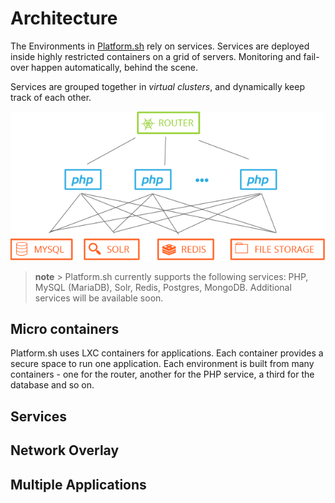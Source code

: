 # Architecture

The Environments in [Platform.sh](https://platform.sh) rely on services.
Services are deployed inside highly restricted containers on a grid of servers.
Monitoring and fail-over happen automatically, behind the scene.

Services are grouped together in *virtual clusters*, and dynamically keep track
of each other.

![image](/images/service-grid.png)

> **note** > Platform.sh currently supports the following services: PHP, MySQL
(MariaDB), Solr, Redis, Postgres, MongoDB. Additional services will be
available soon.

## Micro containers

Platform.sh uses LXC containers for applications. Each container provides a
secure space to run one application. Each environment is built from many
containers - one for the router, another for the PHP service, a third for the
database and so on. 

## Services


## Network Overlay

## Multiple Applications
